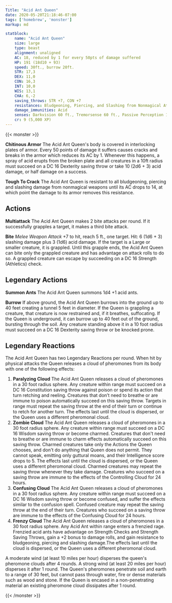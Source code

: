 ```yaml
---
Title: "Acid Ant Queen"
date: 2020-05-20T21:18:46-07:00
tags: ['homebrew', 'monster']
markup: md

statblock:
    name: "Acid Ant Queen"
    size: large
    type: beast
    alignment: unaligned
    AC: 18, reduced by 1 for every 50pts of damage suffered
    HP: 191 (18d10 + 93)
    speed: 30ft., burrow 20ft.
    STR: 17,3
    DEX: 11,0
    CON: 16,3
    INT: 10,0
    WIS: 13,1
    CHA: 6,-2
    saving_throws: STR +7, CON +7
    resistances: Bludgeoning, Piercing, and Slashing from Nonmagical Attacks
    damage_immunities: Acid
    senses: Darkvision 60 ft., Tremorsense 60 ft., Passive Perception 14
    cr: 9 (5,000 XP)
---
```



{{< monster >}}

**Chitinous Armor** The Acid Ant Queen's body is covered in interlocking plates of armor. Every 50 points of damage it suffers causes cracks and breaks in the armor which reduces its AC by 1. Whenever this happens, a spray of acid erupts from the broken plate and all creatures in a 10ft radius must succeed on a DC 16 Dexterity saving throw or take 10 (2d6 + 3) acid damage, or half damage on a success.

**Tough To Crack** The Acid Ant Queen is resistant to all bludgeoning, piercing and slashing damage from nonmagical weapons until its AC drops to 14, at which point the damage to its armor removes this resistance.

## Actions

**Multiattack** The Acid Ant Queen makes 2 bite attacks per round. If it successfully grapples a target, it makes a third bite attack.

**Bite** *Melee Weapon Attack* +7 to hit, reach 5 ft., one target. Hit: 6 (1d6 + 3) slashing damage plus 3 (1d6) acid damage. If the target is a Large or smaller creature, it is grappled. Until this grapple ends, the Acid Ant Queen can bite only the grappled creature and has advantage on attack rolls to do so. A grappled creature can escape by succeeding on a DC 16 Strength (Athletics) check.

## Legendary Actions

**Summon Ants** The Acid Ant Queen summons 1d4 +1 acid ants.

**Burrow** If above ground, the Acid Ant Queen burrows into the ground up to 40 feet creating a tunnel 5 feet in diameter. If the Queen is grappling a creature, that creature is now restrained and, if it breathes, suffocating. If the Queen is underground, it can burrow up to 40 feet out of the ground, bursting through the soil. Any creature standing above it in a 10 foot radius must succeed on a DC 16 Dexterity saving throw or be knocked prone.

## Legendary Reactions

The Acid Ant Queen has two Legendary Reactions per round. When hit by physical attacks the Queen releases a cloud of pheromones from  its body with one of the following effects:

1. **Paralyzing Cloud** The Acid Ant Queen releases a cloud of pheromones in a 30 foot radius sphere. Any creature within range must succeed on a DC 16 Constitution saving throw against poison or spend its action that turn retching and reeling. Creatures that don’t need to breathe or are immune to poison automatically succeed on this saving throw. Targets in range must repeat the saving throw at the end of their turn or continue to retch for another turn. The effects last until the cloud is dispersed, or the Queen uses a different pheromonal cloud.
1. **Zombie Cloud** The Acid Ant Queen releases a cloud of pheromones in a 30 foot radius sphere. Any creature within range must succeed on a DC 16 Wisdom saving throw or become charmed. Creatures that don't need to breathe or are immune to charm effects automatically succeed on this saving throw. Charmed creatures take only the Actions the Queen chooses, and don't do anything that Queen does not permit. They cannot speak, emitting only guttural moans, and their Intelligence score drops to 5. The effects last until the cloud is dispersed, or the Queen uses a different pheromonal cloud. Charmed creatures may repeat the saving throw whenever they take damage. Creatures who succeed on a saving throw are immune to the effects of the Controlling Cloud for 24 hours.
1. **Confusing Cloud** The Acid Ant Queen releases a cloud of pheromones in a 30 foot radius sphere. Any creature within range must succeed on a DC 16 Wisdom saving throw or become confused, and suffer the effects similar to the confusion spell. Confused creature may repeat the saving throw at the end of their turn. Creatures who succeed on a saving throw are immune to the effects of the Confusing Cloud for 24 hours.
1. **Frenzy Cloud** The Acid Ant Queen releases a cloud of pheromones in a 30 foot radius sphere. Any Acid Ant within range enters a frenzied rage. Frenzied acid ants have advantage on Strength Checks and Strength Saving Throws, gain a +2 bonus to damage rolls, and gain resistance to bludgeoning, piercing and slashing damage.The effects last until the cloud is dispersed, or the Queen uses a different pheromonal cloud.

A moderate wind (at least 10 miles per hour) disperses the queen's pheromone clouds after 4 rounds. A strong wind (at least 20 miles per hour) disperses it after 1 round. The Queen's pheromones penetrate soil and earth to a range of 30 feet, but cannot pass through water, fire or dense materials such as wood and stone. If the Queen is encased in a non-penetrating material an existing pheromone cloud dissipates after 1 round.

{{< /monster >}}
